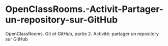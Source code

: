 # OpenClassRooms.-Activit-Partager-un-repository-sur-GitHub
OpenClassRooms. Git et GitHub, partie 2. Activité: partager un repository sur GitHub
